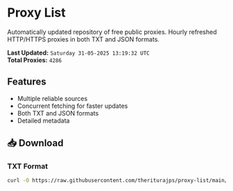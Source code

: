 # Proxy List

Automatically updated repository of free public proxies. Hourly refreshed HTTP/HTTPS proxies in both TXT and JSON formats.

**Last Updated:** `Saturday 31-05-2025 13:19:32 UTC`  
**Total Proxies:** `4286`

## Features
- Multiple reliable sources
- Concurrent fetching for faster updates
- Both TXT and JSON formats
- Detailed metadata

## 📥 Download

### TXT Format
```bash
curl -O https://raw.githubusercontent.com/theriturajps/proxy-list/main/proxies.txt